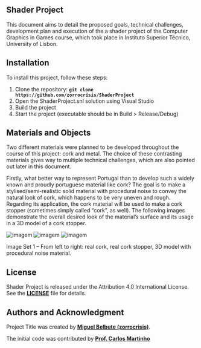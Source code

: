 ## **Shader Project**

This document aims to detail the proposed goals, technical challenges, development plan and execution of the a shader project of the Computer Graphics in Games course, which took place in Instituto Superior Técnico, University of Lisbon.


## **Installation**

To install this project, follow these steps:

1. Clone the repository: **`git clone https://github.com/zorrocrisis/ShaderProject`**
2. Open the ShaderProject.snl solution using Visual Studio
4. Build the project
5. Start the project (executable should be in Build > Release/Debug)

## **Materials and Objects**

Two different materials were planned to be developed throughout the course of this project: cork and metal. The choice of these contrasting materials gives way to multiple technical challenges, which are also pointed
out later in this document.

Firstly, what better way to represent Portugal than to develop such a widely known and proudly portuguese material like cork? The goal is to make a stylised/semi-realistic solid material with procedural noise to convey
the natural look of cork, which happens to be very uneven and rough. Regarding its application, the cork material will be used to make a cork stopper (sometimes simply called “cork”, as well). The following images demonstrate the overall desired look of the material’s surface and its usage in a 3D model of a cork stopper.

![imagem](https://github.com/zorrocrisis/ShaderProject/assets/118909502/60ded1c2-2022-407e-bff0-e83774b0e0f6)
![imagem](https://github.com/zorrocrisis/ShaderProject/assets/118909502/55e3e966-dfe2-4684-88bf-cf8f6934cc67)
![imagem](https://github.com/zorrocrisis/ShaderProject/assets/118909502/c530acfd-91ac-4472-b80c-f06f5cc6ae83)

Image Set 1 – From left to right: real cork, real cork stopper, 3D model with procedural noise material.


## **License**

Shader Project is released under the Attribution 4.0 International License. See the **[LICENSE](https://creativecommons.org/licenses/by/4.0/)** file for details.

## **Authors and Acknowledgment**

Project Title was created by **[Miguel Belbute (zorrocrisis)](https://github.com/zorrocrisis)**.

The initial code was contributed by **[Prof. Carlos Martinho](https://fenix.tecnico.ulisboa.pt/homepage/ist14181)**

